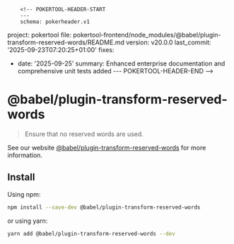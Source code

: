         <!-- POKERTOOL-HEADER-START
        ---
        schema: pokerheader.v1
project: pokertool
file: pokertool-frontend/node_modules/@babel/plugin-transform-reserved-words/README.md
version: v20.0.0
last_commit: '2025-09-23T07:20:25+01:00'
fixes:
- date: '2025-09-25'
  summary: Enhanced enterprise documentation and comprehensive unit tests added
        ---
        POKERTOOL-HEADER-END -->
# @babel/plugin-transform-reserved-words

> Ensure that no reserved words are used.

See our website [@babel/plugin-transform-reserved-words](https://babeljs.io/docs/babel-plugin-transform-reserved-words) for more information.

## Install

Using npm:

```sh
npm install --save-dev @babel/plugin-transform-reserved-words
```

or using yarn:

```sh
yarn add @babel/plugin-transform-reserved-words --dev
```
